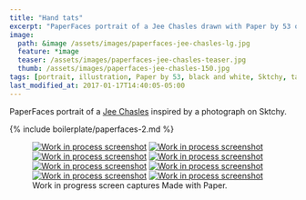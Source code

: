 ```yaml
---
title: "Hand tats"
excerpt: "PaperFaces portrait of a Jee Chasles drawn with Paper by 53 on an iPad."
image: 
  path: &image /assets/images/paperfaces-jee-chasles-lg.jpg 
  feature: *image
  teaser: /assets/images/paperfaces-jee-chasles-teaser.jpg
  thumb: /assets/images/paperfaces-jee-chasles-150.jpg
tags: [portrait, illustration, Paper by 53, black and white, Sktchy, tattoo]
last_modified_at: 2017-01-17T14:40:05-05:00
---
```


PaperFaces portrait of a [Jee Chasles](http://sktchy.com/qCk1i) inspired by a photograph on Sktchy.

{% include boilerplate/paperfaces-2.md %}

<figure class="third">
  <a href="{{ site.url }}/assets/images/paperfaces-jee-chasles-process-1-lg.jpg"><img src="{{ site.url }}/assets/images/paperfaces-jee-chasles-process-1-600.jpg" alt="Work in process screenshot"></a>
  <a href="{{ site.url }}/assets/images/paperfaces-jee-chasles-process-2-lg.jpg"><img src="{{ site.url }}/assets/images/paperfaces-jee-chasles-process-2-600.jpg" alt="Work in process screenshot"></a>
  <a href="{{ site.url }}/assets/images/paperfaces-jee-chasles-process-3-lg.jpg"><img src="{{ site.url }}/assets/images/paperfaces-jee-chasles-process-3-600.jpg" alt="Work in process screenshot"></a>
  <a href="{{ site.url }}/assets/images/paperfaces-jee-chasles-process-4-lg.jpg"><img src="{{ site.url }}/assets/images/paperfaces-jee-chasles-process-4-600.jpg" alt="Work in process screenshot"></a>
  <a href="{{ site.url }}/assets/images/paperfaces-jee-chasles-process-5-lg.jpg"><img src="{{ site.url }}/assets/images/paperfaces-jee-chasles-process-5-600.jpg" alt="Work in process screenshot"></a>
  <a href="{{ site.url }}/assets/images/paperfaces-jee-chasles-process-6-lg.jpg"><img src="{{ site.url }}/assets/images/paperfaces-jee-chasles-process-6-600.jpg" alt="Work in process screenshot"></a>
  <a href="{{ site.url }}/assets/images/paperfaces-jee-chasles-process-7-lg.jpg"><img src="{{ site.url }}/assets/images/paperfaces-jee-chasles-process-7-600.jpg" alt="Work in process screenshot"></a>
  <a href="{{ site.url }}/assets/images/paperfaces-jee-chasles-process-8-lg.jpg"><img src="{{ site.url }}/assets/images/paperfaces-jee-chasles-process-8-600.jpg" alt="Work in process screenshot"></a>
  <figcaption>Work in progress screen captures Made with Paper.</figcaption>
</figure>

